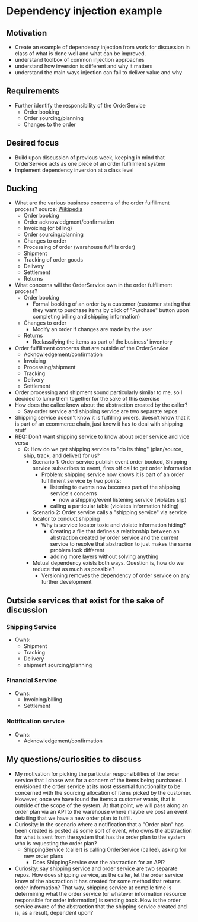 # Dependency injection example

## Motivation
- Create an example of dependency injection from work for discussion in class of what is done well and what can be improved.
- understand toolbox of common injection approaches
- understand how inversion is different and why it matters
- understand the main ways injection can fail to deliver value and why

## Requirements
- Further identify the responsibility of the OrderService
    - Order booking
    - Order sourcing/planning
    - Changes to the order

## Desired focus
- Build upon discussion of previous week, keeping in mind that OrderService acts as one piece of an order fulfillment system
- Implement dependency inversion at a class level

## Ducking
- What are the various business concerns of the order fulfillment process? source: [Wikipedia](https://en.wikipedia.org/wiki/Order_fulfillment)
    - Order booking
    - Order acknowledgment/confirmation
    - Invoicing (or billing)
    - Order sourcing/planning
    - Changes to order
    - Processing of order (warehouse fulfills order)
    - Shipment
    - Tracking of order goods
    - Delivery
    - Settlement
    - Returns
- What concerns will the OrderService own in the order fulfillment process?
    - Order booking
        - Formal booking of an order by a customer (customer stating that they want to purchase items by click of "Purchase" button upon completing billing and shipping information)
    - Changes to order
        - Modify an order if changes are made by the user
    - Returns
        - Reclassifying the items as part of the business' inventory
- Order fulfillment concerns that are outside of the OrderService
    - Acknowledgement/confirmation
    - Invoicing
    - Processing/shipment
    - Tracking
    - Delivery
    - Settlement
- Order processing and shipment sound particularly similar to me, so I decided to lump them together for the sake of this exercise
- How does the callee know about the abstraction created by the caller?
    - Say order service and shipping service are two separate repos
- Shipping service doesn't know it is fulfilling orders, doesn't know that it is part of an ecommerce chain, just know it has to deal with shipping stuff
- REQ: Don't want shipping service to know about order service and vice versa
    - Q: How do we get shipping service to "do its thing" (plan/source, ship, track, and deliver) for us?
        - Scenario 1: Order service publish event order booked, Shipping service subscribes to event, fires off call to get order information
            - Problem: shipping service now knows it is part of an order fulfillment service by two points:
                - listening to events now becomes part of the shipping service's concerns
                    - now a shipping/event listening service (violates srp)
                - calling a particular table (violates information hiding)
        - Scenario 2: Order service calls a "shipping service" via service locator to conduct shipping
            - Why is service locator toxic and violate information hiding?
                - Creating a file that defines a relationship between an abstraction created by order service and the current service to resolve that abstraction to just makes the same problem look different
                - adding more layers without solving anything
        - Mutual dependency exists both ways. Question is, how do we reduce that as much as possible?
            - Versioning removes the dependency of order service on any further development



## Outside services that exist for the sake of discussion
### Shipping Service
- Owns:
    - Shipment
    - Tracking
    - Delivery
    - shipment sourcing/planning
### Financial Service
- Owns:
    - Invoicing/billing
    - Settlement
### Notification service
- Owns:
    - Acknowledgement/confirmation

## My questions/curiosities to discuss
- My motivation for picking the particular responsibilities of the order service that I chose was for a concern of the items being purchased. I envisioned the order service at its most essential functionality to be concerned with the sourcing allocation of items picked by the customer. However, once we have found the items a customer wants, that is outside of the scope of the system. At that point, we will pass along an order plan via an API to the warehouse where maybe we post an event detailing that we have a new order plan to fulfill.
- Curiosity: In the scenario where a notification that a "Order plan" has been created is posted as some sort of event, who owns the abstraction for what is sent from the system that has the order plan to the system who is requesting the order plan?
    - ShippingService (caller) is calling OrderService (callee), asking for new order plans
        - Does ShippingService own the abstraction for an API?
- Curiosity: say shipping service and order service are two separate repos. How does shipping service, as the caller, let the order service know of the abstraction it has created for some method that returns order information? That way, shipping service at compile time is determining what the order service (or whatever information resource responsible for order information) is sending back. How is the order service aware of the abstraction that the shipping service created and is, as a result, dependent upon?
